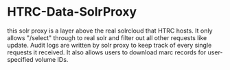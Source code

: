 HTRC-Data-SolrProxy
===================
this solr proxy is a layer above the real solrcloud that HTRC hosts. It only allows "/select" through to real solr and filter out all other requests like update. Audit logs are written by solr proxy to keep track of every single requests it received. It also allows users to download marc records for user-specified volume IDs. 
